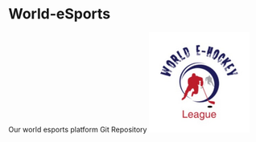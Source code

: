 # World-eSports
Our world esports platform Git Repository
<img src="https://raw.githubusercontent.com/KeithPrinkey/World-eSports/master/WeHL.png" alt="World eSports">
